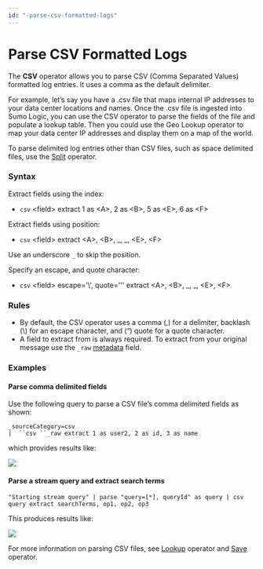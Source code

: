 ```yaml
---
id: "-parse-csv-formatted-logs"
---
```


# Parse CSV Formatted Logs

The **CSV** operator allows you to parse CSV (Comma Separated Values)
formatted log entries. It uses a comma as the default delimiter.

For example, let’s say you have a .csv file that maps internal IP
addresses to your data center locations and names. Once the .csv file is
ingested into Sumo Logic, you can use the CSV operator to parse the
fields of the file and populate a lookup table. Then you could use the
Geo Lookup operator to map your data center IP addresses and display
them on a map of the world.

To parse delimited log entries other than CSV files, such as space
delimited files, use
the [Split](06-Parse-Delimited-Logs-Using-Split.md "split") operator.

### Syntax

Extract fields using the index:

-   `csv` \<field\> extract 1 as \<A\>, 2 as \<B\>, 5 as \<E\>, 6 as \<F\>

Extract fields using position:

-   `csv` \<field\> extract \<A\>, \<B\>, \_, \_, \<E\>, \<F\> 

Use an underscore `_` to skip the position.

Specify an escape, and quote character:

-   `csv` \<field\> escape='\\', quote=''' extract \<A\>, \<B\>, \_, \_,
    \<E\>, \<F\>

### Rules

-   By default, the CSV operator uses a comma (,) for a delimiter,
    backlash (\\) for an escape character, and (“) quote for a quote
    character.
-   A field to extract from is always required. To extract from your
    original message use the `_raw`
    [metadata](../../Get-Started-with-Search/Search-Basics/Built-in-Metadata.md "Search Metadata")
    field.

### Examples

#### Parse comma delimited fields

Use the following query to parse a CSV file’s comma delimited fields as
shown:

`_sourceCategory=csv`  
`|  ``csv ``_raw extract 1 as user2, 2 as id, 3 as name`

which provides results like:

![](../../static/img/Search-Query-Language/01-Parse-Operators/05-Parse-CSV-Formatted-Logs/../../../../Assets/Media_Repo_for_Search/csv_example1.png)

#### Parse a stream query and extract search terms

`"Starting stream query" | parse "query=[*], queryId" as query | csv query extract searchTerms, op1, op2, op3`

This produces results like:

![](../../static/img/Search-Query-Language/01-Parse-Operators/05-Parse-CSV-Formatted-Logs/../../../../Assets/Media_Repo_for_Search/csv_operator_example_695x65.png)

For more information on parsing CSV files,
see [Lookup](../Search-Operators/lookup-classic.md "lookup")
operator and [Save](../Search-Operators/save-lookups-classic.md "save")
operator.
